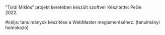 "Toldi Miklós" projekt keretében készült szoftver
Készítette: PeGe   
2022. 

  #célja:
tanulmányok készítése a WebMaster megismeréséhez. (tanulmányi homokozó)